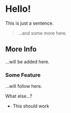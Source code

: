 # Hello!

This is just a sentence.

> ...and some more here.

## More Info

...will be added here.

### Some Feature

...will follow here.

What else...?

* This should work
